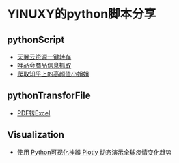 # YINUXY的python脚本分享 #

## pythonScript ##
* [天翼云资源一键转存](Visualization/Epidemic-analysis/)
* [唯品会商品信息抓取]()
* [爬取知乎上的高颜值小姐姐]()

## pythonTransforFile ##
* [PDF转Excel]()

## Visualization ##
* [使用 Python可视化神器 Plotly 动态演示全球疫情变化趋势]()